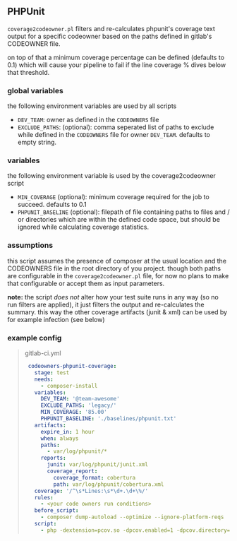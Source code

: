 ## PHPUnit

`coverage2codeowner.pl` filters and re-calculates phpunit's coverage text output for a specific codeowner based on the paths defined in gitlab's CODEOWNER file.

on top of that a minimum coverage percentage can be defined (defaults to 0.1) which will cause your pipeline to fail if the line coverage % dives below that threshold.

### global variables

the following environment variables are used by all scripts
- `DEV_TEAM`: owner as defined in the `CODEOWNERS` file
- `EXCLUDE_PATHS`: (optional): comma seperated list of paths to exclude while defined in the `CODEOWNERS` file for owner `DEV_TEAM`. defaults to empty string.

### variables

the following environment variable is used by the coverage2codeowner script
- `MIN_COVERAGE` (optional): minimum coverage required for the job to succeed. defaults to 0.1
- `PHPUNIT_BASELINE` (optional): filepath of file containing paths to files and / or directories which are within the defined code space, but should be ignored while calculating coverage statistics.

### assumptions

this script assumes the presence of composer at the usual location and the CODEOWNERS file in the root directory of you project.
though both paths are configurable in the `coverage2codeowner.pl` file, for now no plans to make that configurable or accept them as input parameters.

**note:** the script _does not_ alter how your test suite runs in any way (so no run filters are applied), it just filters the output and re-calculates the summary.
this way the other coverage artifacts (junit & xml) can be used by for example infection (see below)

### example config

> gitlab-ci.yml
> ```yaml
>  codeowners-phpunit-coverage:
>    stage: test
>    needs:
>      - composer-install
>    variables:
>      DEV_TEAM: '@team-awesome'
>      EXCLUDE_PATHS: 'legacy/'
>      MIN_COVERAGE: '85.00'
>      PHPUNIT_BASELINE: './baselines/phpunit.txt'
>    artifacts:
>      expire_in: 1 hour
>      when: always
>      paths:
>        - var/log/phpunit/*
>      reports:
>        junit: var/log/phpunit/junit.xml
>        coverage_report:
>          coverage_format: cobertura
>          path: var/log/phpunit/cobertura.xml
>    coverage: '/^\s*Lines:\s*\d+.\d+\%/'
>    rules:
>      - <your code owners run conditions>
>    before_script:
>      - composer dump-autoload --optimize --ignore-platform-reqs
>    script:
>      - php -dextension=pcov.so -dpcov.enabled=1 -dpcov.directory=src/ ./vendor/bin/phpunit --testsuite=unit --coverage-xml=var/log/phpunit/coverage-xml --log-junit=var/log/phpunit/junit.xml --coverage-cobertura=var/log/phpunit/cobertura.xml --exclude-group=isolated --coverage-text --colors=never | ./.codeowners/coverage2codeowner.pl
> ```